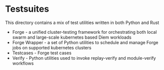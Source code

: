 # Testsuites

This directory contains a mix of test utilities written in both Python and Rust
* Forge - a unified cluster-testing framework for orchestrating both local swarm and large-scale kubernetes based Diem workloads
* Forge Wrapper - a set of Python utilities to schedule and manage Forge jobs on supported kubernetes clusters
* Testcases - Forge test cases
* Verify - Python utilities used to invoke replay-verify and module-verify workflows
